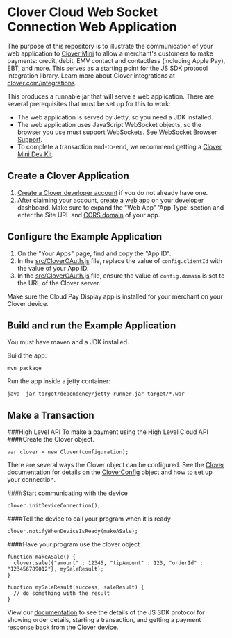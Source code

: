 Clover Cloud Web Socket Connection Web Application
====================================================
The purpose of this repository is to illustrate the communication of your web application to [Clover Mini](https://www.clover.com/pos-hardware/mini) to allow a merchant's customers to make payments: credit, debit, EMV contact and contactless (including Apple Pay), EBT, and more. This serves as a starting point for the JS SDK protocol integration library. Learn more about Clover integrations at [clover.com/integrations](https://www.clover.com/integrations).

This produces a runnable jar that will serve a web application. There are several prerequisites that must be set up for this to work:
- The web application is served by Jetty, so you need a JDK installed.
- The web application uses JavaScript WebSocket objects, so the browser you use must support WebSockets. See [WebSocket Browser Support](http://caniuse.com/#feat=websockets).
- To complete a transaction end-to-end, we recommend getting a [Clover Mini Dev Kit](http://cloverdevkit.com/collections/devkits/products/clover-mini-dev-kit).

## Create a Clover Application

1.  [Create a Clover developer account](https://docs.clover.com/build/#first-create-your-developer-account) if you do not already have one.
7.  After claiming your account, [create a web app](https://docs.clover.com/build/web-apps/#step-1-create-your-clover-web-app) on your developer dashboard. Make sure to expand the "Web App" 'App Type' section and enter the Site URL and [CORS domain](https://docs.clover.com/build/web-apps/cors/) of your app.
    
## Configure the Example Application    
    
1.  On the "Your Apps" page, find and copy the "App ID".  
2.  In the [src/CloverOAuth.js](src/main/webapp/src/CloverOAuth.js) file, replace the value of `config.clientId` with the value of your App ID.
2.  In the [src/CloverOAuth.js](src/main/webapp/src/CloverOAuth.js) file, ensure the value of `config.domain` is set to the URL of the Clover server.
       
       
Make sure the Cloud Pay Display app is installed for your merchant on your Clover device.
    
## Build and run the Example Application
    
You must have maven and a JDK installed.

Build the app:
```
mvn package
```
Run the app inside a jetty container:
```
java -jar target/dependency/jetty-runner.jar target/*.war
```

## Make a Transaction

###High Level API
To make a payment using the High Level Cloud API
####Create the Clover object.
```
var clover = new Clover(configuration);
```

There are several ways the Clover object can be configured. See the [Clover](https://rawgit.com/clover/remote-pay-cloud/master/src/main/webapp/docs/Clover.html)
documentation for details on the [CloverConfig](https://rawgit.com/clover/remote-pay-cloud/master/src/main/webapp/docs/global.html#CloverConfig)
object and how to set up your connection.

####Start communicating with the device
```
clover.initDeviceConnection();
```

####Tell the device to call your program when it is ready
```
clover.notifyWhenDeviceIsReady(makeASale);
```

####Have your program use the clover object
```
function makeASale() {
  clover.sale({"amount" : 12345, "tipAmount" : 123, "orderId" : "123456789012"}, mySaleResult);
}
```

```
function mySaleResult(success, saleResult) {
  // do something with the result
}
```


View our [documentation](https://rawgit.com/clover/remote-pay-cloud/master/src/main/webapp/docs/index.html) to see the 
details of the JS SDK protocol for showing order details, starting a transaction, and getting a payment response back 
from the Clover device.
